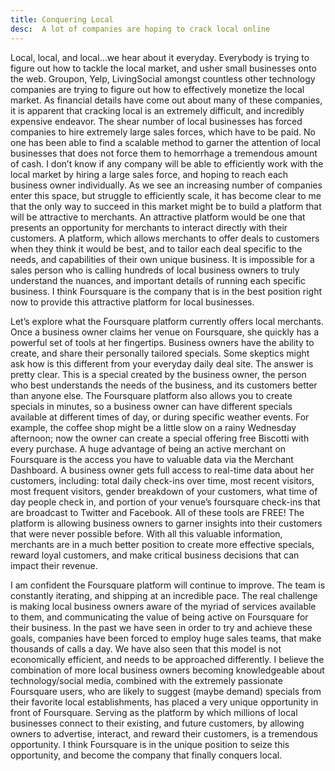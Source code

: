 ```yaml
---
title: Conquering Local
desc:  A lot of companies are hoping to crack local online
---
```


Local, local, and local…we hear about it everyday. Everybody is trying to figure out how to tackle the local market, and usher small businesses onto the web.  Groupon, Yelp, LivingSocial amongst countless other technology companies are trying to figure out how to effectively monetize the local market.  As financial details have come out about many of these companies, it is apparent that cracking local is an extremely difficult, and incredibly expensive endeavor.  The shear number of local businesses has forced companies to hire extremely large sales forces, which have to be paid.  No one has been able to find a scalable method to garner the attention of local businesses that does not force them to hemorrhage a tremendous amount of cash.  I don’t know if any company will be able to efficiently work with the local market by hiring a large sales force, and hoping to reach each business owner individually.  As we see an increasing number of companies enter this space, but struggle to efficiently scale, it has become clear to me that the only way to succeed in this market might be to build a platform that will be attractive to merchants.  An attractive platform would be one that presents an opportunity for merchants to interact directly with their customers. A platform, which allows merchants to offer deals to customers when they think it would be best, and to tailor each deal specific to the needs, and capabilities of their own unique business.  It is impossible for a sales person who is calling hundreds of local business owners to truly understand the nuances, and important details of running each specific business.  I think Foursquare is the company that is in the best position right now to provide this attractive platform for local businesses. 

Let’s explore what the Foursquare platform currently offers local merchants.  Once a business owner claims her venue on Foursquare, she quickly has a powerful set of tools at her fingertips.  Business owners have the ability to create, and share their personally tailored specials.  Some skeptics might ask how is this different from your everyday daily deal site.  The answer is pretty clear. This is a special created by the business owner, the person who best understands the needs of the business, and its customers better than anyone else.  The Foursquare platform also allows you to create specials in minutes, so a business owner can have different specials available at different times of day, or during specific weather events.  For example, the coffee shop might be a little slow on a rainy Wednesday afternoon; now the owner can create a special offering free Biscotti with every purchase. A huge advantage of being an active merchant on Foursquare is the access you have to valuable data via the Merchant Dashboard.  A business owner gets full access to real-time data about her customers, including: total daily check-ins over time, most recent visitors, most frequent visitors, gender breakdown of your customers, what time of day people check in, and portion of your venue’s foursquare check-ins that are broadcast to Twitter and Facebook.  All of these tools are FREE!  The platform is allowing business owners to garner insights into their customers that were never possible before.  With all this valuable information, merchants are in a much better position to create more effective specials, reward loyal customers, and make critical business decisions that can impact their revenue.

I am confident the Foursquare platform will continue to improve. The team is constantly iterating, and shipping at an incredible pace. The real challenge is making local business owners aware of the myriad of services available to them, and communicating the value of being active on Foursquare for their business.  In the past we have seen in order to try and achieve these goals, companies have been forced to employ huge sales teams, that make thousands of calls a day.  We have also seen that this model is not economically efficient, and needs to be approached differently.  I believe the combination of more local business owners becoming knowledgeable about technology/social media, combined with the extremely passionate Foursquare users, who are likely to suggest (maybe demand) specials from their favorite local establishments, has placed a very unique opportunity in front of Foursquare.  Serving as the platform by which millions of local businesses connect to their existing, and future customers, by allowing owners to advertise, interact, and reward their customers, is a tremendous opportunity.  I think Foursquare is in the unique position to seize this opportunity, and become the company that finally conquers local.  

